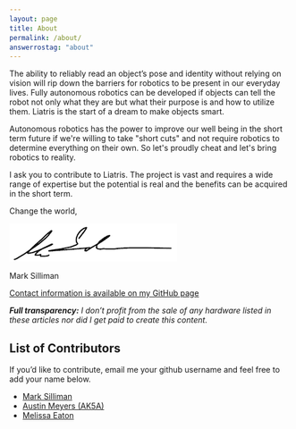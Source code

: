 ```yaml
---
layout: page
title: About
permalink: /about/
answerrostag: "about"
---
```



The ability to reliably read an object’s pose and identity without relying on vision will rip down the barriers for robotics to be present in our everyday lives.  Fully autonomous robotics can be developed if objects can tell the robot not only what they are but what their purpose is and how to utilize them.  Liatris is the start of a dream to make objects smart.

Autonomous robotics has the power to improve our well being in the short term future if we're willing to take "short cuts" and not require robotics to determine everything on their own.  So let's proudly cheat and let's bring robotics to reality.

 I ask you to contribute to Liatris.  The project is vast and requires a wide range of expertise but the potential is real and the benefits can be acquired in the short term.

Change the world, 

![Signature](/assets/sig.png)

Mark Silliman

[Contact information is available on my GitHub page](https://github.com/markwsilliman)

***Full transparency:** I don’t profit from the sale of any hardware listed in these articles nor did I get paid to create this content.*

## List of Contributors

If you’d like to contribute, email me your github username and feel free to add your name below.

* [Mark Silliman](https://github.com/markwsilliman)
* [Austin Meyers (AK5A)](https://github.com/ak5a)
* [Melissa Eaton](https://github.com/MustangSally12)
